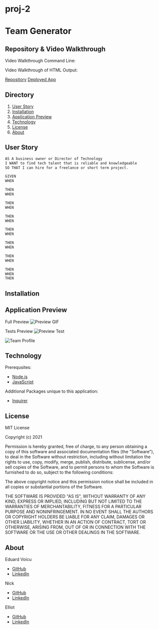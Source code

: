 # proj-2 

# Team Generator

## Repository & Video Walkthrough

Video Walkthrough Command Line: 

Video Walkthrough of HTML Output: 

[Repository](https://github.com/)
[Deployed App]()

## Directory

1. [User Story](#user-story)
2. [Installation](#installation)
3. [Application Preview](#application_preview)
4. [Technology](#technology)
5. [License](#license)
6. [About](#about)

## User Story
```md
AS A business owner or Director of Technology
I WANT to find tech talent that is reliable and knowledgeable
SO THAT I can hire for a freelance or short term project.
```
```md
GIVEN 
WHEN 

THEN  
WHEN

THEN  
WHEN

THEN
WHEN

THEN  
WHEN

THEN 
WHEN

THEN  
WHEN

THEN 
WHEN 
THEN 
```
## Installation



## Application Preview
Full Preview
![Preview GIF](images/)

Tests Preview
![Preview Test](images/)

![Team Profile](images/)

## Technology

Prerequsites:
- [Node.js](https://nodejs.org/en/)
- [JavaScript](https://developer.mozilla.org/en-US/docs/Web/JavaScript)

Additional Packages unique to this application:
- [Inquirer](https://www.npmjs.com/package/inquirer)

## License

MIT License

Copyright (c) 2021

Permission is hereby granted, free of charge, to any person obtaining a copy
of this software and associated documentation files (the "Software"), to deal
in the Software without restriction, including without limitation the rights
to use, copy, modify, merge, publish, distribute, sublicense, and/or sell
copies of the Software, and to permit persons to whom the Software is
furnished to do so, subject to the following conditions:

The above copyright notice and this permission notice shall be included in all
copies or substantial portions of the Software.

THE SOFTWARE IS PROVIDED "AS IS", WITHOUT WARRANTY OF ANY KIND, EXPRESS OR
IMPLIED, INCLUDING BUT NOT LIMITED TO THE WARRANTIES OF MERCHANTABILITY,
FITNESS FOR A PARTICULAR PURPOSE AND NONINFRINGEMENT. IN NO EVENT SHALL THE
AUTHORS OR COPYRIGHT HOLDERS BE LIABLE FOR ANY CLAIM, DAMAGES OR OTHER
LIABILITY, WHETHER IN AN ACTION OF CONTRACT, TORT OR OTHERWISE, ARISING FROM,
OUT OF OR IN CONNECTION WITH THE SOFTWARE OR THE USE OR OTHER DEALINGS IN THE
SOFTWARE.

## About
Eduard Voicu
- [GitHub](https://github.com/eduardvoicu)
- [LinkedIn](https://www.linkedin.com/in/eduardvoicu/)

Nick
- [GitHub](https://github.com/nlaramee120)
- [LinkedIn](https://www.linkedin.com/in/nick-laramee-90386520b/)

Elliot
- [GitHub](https://github.com/elliottdombrowski)
- [LinkedIn](https://www.linkedin.com/in/elliott-dombrowski-8b2ba8211/)